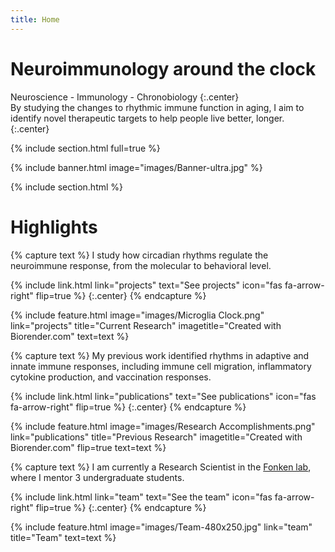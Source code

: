```yaml
---
title: Home
---
```


# Neuroimmunology around the clock

Neuroscience - Immunology - Chronobiology
{:.center}
<br/>
By studying the changes to rhythmic immune function in aging, I aim to identify novel therapeutic targets to help people live better, longer.
{:.center}

{% include section.html full=true %}

{% include banner.html image="images/Banner-ultra.jpg" %}

{% include section.html %}

# Highlights

{% capture text %}
I study how circadian rhythms regulate the neuroimmune response, from the molecular to behavioral level.

{%
  include link.html
  link="projects"
  text="See projects"
  icon="fas fa-arrow-right"
  flip=true
%}
{:.center}
{% endcapture %}

{%
  include feature.html
  image="images/Microglia Clock.png"
  link="projects"
  title="Current Research"
  imagetitle="Created with Biorender.com"
  text=text
%}

{% capture text %}
My previous work identified rhythms in adaptive and innate immune responses, including immune cell migration, inflammatory cytokine production, and vaccination responses.

{%
  include link.html
  link="publications"
  text="See publications"
  icon="fas fa-arrow-right"
  flip=true
%}
{:.center}
{% endcapture %}

{%
  include feature.html
  image="images/Research Accomplishments.png"
  link="publications"
  title="Previous Research"
  imagetitle="Created with Biorender.com"
  flip=true
  text=text
%}

{% capture text %}
I am currently a Research Scientist in the [Fonken lab](https://www.fonkenlab.com/), where I mentor 3 undergraduate students.

{%
  include link.html
  link="team"
  text="See the team"
  icon="fas fa-arrow-right"
  flip=true
%}
{:.center}
{% endcapture %}

{%
  include feature.html
  image="images/Team-480x250.jpg"
  link="team"
  title="Team"
  text=text
%}


